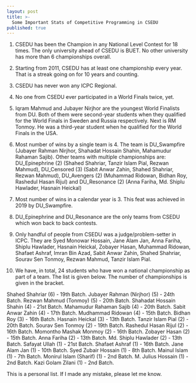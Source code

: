 ```yaml
---
layout: post
title: >-
  Some Important Stats of Competitive Programming in CSEDU
published: true
---
```

1. CSEDU has been the Champion in any National Level Contest for 18 times. The only university ahead of CSEDU is BUET. No other university has more than 6 championships overall.

2. Starting from 2011, CSEDU has at least one championship every year. That is a streak going on for 10 years and counting.

3. CSEDU has never won any ICPC Regional. 

4. No one from CSEDU ever participated in a World Finals twice, yet.

5. Iqram Mahmud and Jubayer Nirjhor are the youngest World Finalists from DU. Both of them were second-year students when they qualified for the World Finals in Sweden and Russia respectively. Next is RM Tonmoy. He was a third-year student when he qualified for the World Finals in the USA.

6. Most number of wins by a single team is 4. The team is DU_Swampfire (Jubayer Rahman Nirjhor, Shahadat Hossain Shahin, Mahamudur Rahaman Sajib). Other teams with multiple championships are: DU_Epinephrine (2) (Shahed Shahriar, Tanzir Islam Pial, Rezwan Mahmud), DU_Censored (3) (Sabit Anwar Zahin, Shahed Shahriar, Rezwan Mahmud), DU_Avengers (2) (Muhammad Ridowan, Bidhan Roy, Rashedul Hasan Rijul) and DU_Resonance (2) (Anna Fariha, Md. Shiplu Hawlader, Hasnain Heickal)

7. Most number of wins in a calendar year is 3. This feat was achieved in 2019 by DU_Swampfire.

8. DU_Epinephrine and DU_Resonance are the only teams from CSEDU which won back to back contests.

9. Only handful of people from CSEDU was a judge/problem-setter in ICPC. They are Syed Monowar Hossain, Jane Alam Jan, Anna Fariha, Shiplu Hawlader, Hasnain Heickal, Zobayer Hasan, Muhammad Ridowan, Shafaet Ashraf, Imran Bin Azad, Sabit Anwar Zahin, Shahed Shahriar, Sourav Sen Tonmoy, Rezwan Mahmud, Tanzir Islam Pial.

10. We have, in total, 24 students who have won a national championship as part of a team. The list is given below. The number of championships is given in the bracket.

Shahed Shahriar (6) - 19th Batch.
Jubayer Rahman (Nirjhor) (5) - 24th Batch.
Rezwan Mahmud (Tonmoy) (5) - 20th Batch. 
Shahadat Hossain Shahin (4) - 21st Batch.
Mahamudur Rahaman Sajib (4) - 20th Batch.
Sabit Anwar Zahin (4) - 17th Batch.
Mudhammad Ridowan (4) - 15th Batch.
Bidhan Roy (3) - 16th Batch.
Hasnain Heickal (3) - 13th Batch.
Tanzir Islam Pial (2) - 20th Batch.
Sourav Sen Tonmoy (2) - 19th Batch.
Rashedul Hasan Rijul (2) - 16th Batch.
Momontho Mashak Monmoy (2) - 16th Batch.
Zobayer Hasan (2) - 15th Batch.
Anna Fariha (2) - 13th Batch.
Md. Shiplu Hawlader (2) - 13th Batch.
Safayat Ullah (1) - 21st Batch.
Shafaet Ashraf (1) - 16th Batch. 
Jane Alam Jan (1) - 10th Batch.
Syed Zubair Hossain (1) - 8th Batch.
Mainul Islam (1) - 7th Batch.
Monirul Islam (Sharif) (1) - 2nd Batch.
M. Julius Hossain (1) - 2nd Batch.
Kazi Golam Zilani (1) - 2nd Batch.

This is a personal list. If I made any mistake, please let me know.
